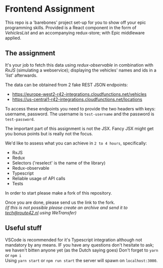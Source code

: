 # Frontend Assignment
This repo is a 'barebones' project set-up for you to show off your epic programming skills.
Provided is a React component in the form of _VehiclesList_ and an accompanying redux-store; with Epic middleware applied.

## The assignment
It's your job to fetch this data using _redux-observable_ in combination with _RxJS_ (simulating a webservice); displaying the vehicles' names and ids in a 'list' afterwards. 

The data can be obtained from 2 fake REST JSON endpoints:
- https://europe-west2-r42-integrations.cloudfunctions.net/vehicles
- https://us-central1-r42-integrations.cloudfunctions.net/locations

To access these endpoints you need to provide the two headers with keys: username, password. The username is `test-username` and the password is `test-password`.

The important part of this assignment is not the JSX. Fancy JSX might get you bonus points but is really not the focus.

We'd like to assess what you can achieve in `2 to 4 hours`, specifically: 
- RxJS
- Redux
- Selectors ('reselect' is the name of the library)
- Redux-observable
- Typescript
- Reliable usage of API calls
- Tests

In order to start please make a fork of this repository.


Once you are done, please send us the link to the fork.   
_(if this is not possible please create an _archive_ and send it to tech@route42.nl using WeTransfer)_


## Useful stuff
VSCode is recommended for it's Typescript integration although not mandatory by any means.
IF you have any questions don't hesitate to ask; we haven't bitten anyone yet (as the Dutch saying goes)
Don't forget to `yarn` or `npm i`   
Using `yarn start` or `npm run start` the server will spawn on `localhost:3000`.
